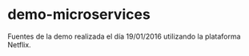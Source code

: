 # demo-microservices
Fuentes de la demo realizada el día 19/01/2016 utilizando la plataforma Netflix.